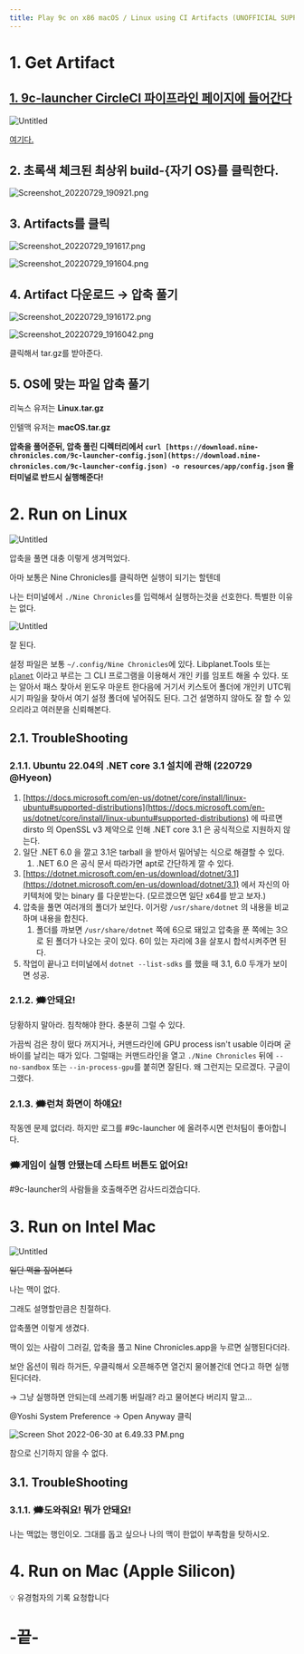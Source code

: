 ```yaml
---
title: Play 9c on x86 macOS / Linux using CI Artifacts (UNOFFICIAL SUPPORT)
---
```

# 1. Get Artifact

## [1. 9c-launcher CircleCI 파이프라인 페이지에 들어간다](https://app.circleci.com/pipelines/github/planetarium/9c-launcher?branch=main)

![Untitled](9c%E1%84%85%E1%85%B3%E1%86%AF%20%E1%84%8B%E1%85%B5%E1%86%AB%E1%84%90%E1%85%A6%E1%86%AF%E1%84%86%E1%85%A2%E1%86%A8%20%E1%84%85%E1%85%B5%E1%84%82%E1%85%AE%E1%86%A8%E1%84%89%E1%85%B3%E1%84%8B%E1%85%A6%E1%84%89%E1%85%A5%20%E1%84%91%E1%85%B3%E1%86%AF%E1%84%85%E1%85%A6%E1%84%8B%E1%85%B5%E1%84%92%E1%85%A2%E1%84%87%E1%85%A9%E1%84%8C%E1%85%A1!%20d6a8e3f576b544db8ab0345f81a7aaa9/Untitled.png)

[여기다.](https://app.circleci.com/pipelines/github/planetarium/9c-launcher?branch=main)

## 2. 초록색 체크된 최상위 build-{자기 OS}를 클릭한다.

![Screenshot_20220729_190921.png](9c%E1%84%85%E1%85%B3%E1%86%AF%20%E1%84%8B%E1%85%B5%E1%86%AB%E1%84%90%E1%85%A6%E1%86%AF%E1%84%86%E1%85%A2%E1%86%A8%20%E1%84%85%E1%85%B5%E1%84%82%E1%85%AE%E1%86%A8%E1%84%89%E1%85%B3%E1%84%8B%E1%85%A6%E1%84%89%E1%85%A5%20%E1%84%91%E1%85%B3%E1%86%AF%E1%84%85%E1%85%A6%E1%84%8B%E1%85%B5%E1%84%92%E1%85%A2%E1%84%87%E1%85%A9%E1%84%8C%E1%85%A1!%20d6a8e3f576b544db8ab0345f81a7aaa9/Screenshot_20220729_190921.png)

## 3. Artifacts를 클릭

![Screenshot_20220729_191617.png](9c%E1%84%85%E1%85%B3%E1%86%AF%20%E1%84%8B%E1%85%B5%E1%86%AB%E1%84%90%E1%85%A6%E1%86%AF%E1%84%86%E1%85%A2%E1%86%A8%20%E1%84%85%E1%85%B5%E1%84%82%E1%85%AE%E1%86%A8%E1%84%89%E1%85%B3%E1%84%8B%E1%85%A6%E1%84%89%E1%85%A5%20%E1%84%91%E1%85%B3%E1%86%AF%E1%84%85%E1%85%A6%E1%84%8B%E1%85%B5%E1%84%92%E1%85%A2%E1%84%87%E1%85%A9%E1%84%8C%E1%85%A1!%20d6a8e3f576b544db8ab0345f81a7aaa9/Screenshot_20220729_191617.png)

![Screenshot_20220729_191604.png](9c%E1%84%85%E1%85%B3%E1%86%AF%20%E1%84%8B%E1%85%B5%E1%86%AB%E1%84%90%E1%85%A6%E1%86%AF%E1%84%86%E1%85%A2%E1%86%A8%20%E1%84%85%E1%85%B5%E1%84%82%E1%85%AE%E1%86%A8%E1%84%89%E1%85%B3%E1%84%8B%E1%85%A6%E1%84%89%E1%85%A5%20%E1%84%91%E1%85%B3%E1%86%AF%E1%84%85%E1%85%A6%E1%84%8B%E1%85%B5%E1%84%92%E1%85%A2%E1%84%87%E1%85%A9%E1%84%8C%E1%85%A1!%20d6a8e3f576b544db8ab0345f81a7aaa9/Screenshot_20220729_191604.png)

## 4. Artifact 다운로드 → 압축 풀기

![Screenshot_20220729_1916172.png](9c%E1%84%85%E1%85%B3%E1%86%AF%20%E1%84%8B%E1%85%B5%E1%86%AB%E1%84%90%E1%85%A6%E1%86%AF%E1%84%86%E1%85%A2%E1%86%A8%20%E1%84%85%E1%85%B5%E1%84%82%E1%85%AE%E1%86%A8%E1%84%89%E1%85%B3%E1%84%8B%E1%85%A6%E1%84%89%E1%85%A5%20%E1%84%91%E1%85%B3%E1%86%AF%E1%84%85%E1%85%A6%E1%84%8B%E1%85%B5%E1%84%92%E1%85%A2%E1%84%87%E1%85%A9%E1%84%8C%E1%85%A1!%20d6a8e3f576b544db8ab0345f81a7aaa9/Screenshot_20220729_1916172.png)

![Screenshot_20220729_1916042.png](9c%E1%84%85%E1%85%B3%E1%86%AF%20%E1%84%8B%E1%85%B5%E1%86%AB%E1%84%90%E1%85%A6%E1%86%AF%E1%84%86%E1%85%A2%E1%86%A8%20%E1%84%85%E1%85%B5%E1%84%82%E1%85%AE%E1%86%A8%E1%84%89%E1%85%B3%E1%84%8B%E1%85%A6%E1%84%89%E1%85%A5%20%E1%84%91%E1%85%B3%E1%86%AF%E1%84%85%E1%85%A6%E1%84%8B%E1%85%B5%E1%84%92%E1%85%A2%E1%84%87%E1%85%A9%E1%84%8C%E1%85%A1!%20d6a8e3f576b544db8ab0345f81a7aaa9/Screenshot_20220729_1916042.png)

클릭해서 tar.gz를 받아준다.

## 5. OS에 맞는 파일 압축 풀기

리눅스 유저는 **Linux.tar.gz**

인텔맥 유저는 **macOS.tar.gz**

**압축을 풀어준뒤, 압축 풀린 디렉터리에서 `curl [https://download.nine-chronicles.com/9c-launcher-config.json](https://download.nine-chronicles.com/9c-launcher-config.json) -o resources/app/config.json` 을 터미널로 반드시 실행해준다!**

# 2. Run on Linux

![Untitled](9c%E1%84%85%E1%85%B3%E1%86%AF%20%E1%84%8B%E1%85%B5%E1%86%AB%E1%84%90%E1%85%A6%E1%86%AF%E1%84%86%E1%85%A2%E1%86%A8%20%E1%84%85%E1%85%B5%E1%84%82%E1%85%AE%E1%86%A8%E1%84%89%E1%85%B3%E1%84%8B%E1%85%A6%E1%84%89%E1%85%A5%20%E1%84%91%E1%85%B3%E1%86%AF%E1%84%85%E1%85%A6%E1%84%8B%E1%85%B5%E1%84%92%E1%85%A2%E1%84%87%E1%85%A9%E1%84%8C%E1%85%A1!%20d6a8e3f576b544db8ab0345f81a7aaa9/Untitled%201.png)

압축을 풀면 대충 이렇게 생겨먹었다.

아마 보통은 Nine Chronicles를 클릭하면 실행이 되기는 할텐데

나는 터미널에서 `./Nine Chronicles`를 입력해서 실행하는것을 선호한다. 특별한 이유는 없다.

![Untitled](9c%E1%84%85%E1%85%B3%E1%86%AF%20%E1%84%8B%E1%85%B5%E1%86%AB%E1%84%90%E1%85%A6%E1%86%AF%E1%84%86%E1%85%A2%E1%86%A8%20%E1%84%85%E1%85%B5%E1%84%82%E1%85%AE%E1%86%A8%E1%84%89%E1%85%B3%E1%84%8B%E1%85%A6%E1%84%89%E1%85%A5%20%E1%84%91%E1%85%B3%E1%86%AF%E1%84%85%E1%85%A6%E1%84%8B%E1%85%B5%E1%84%92%E1%85%A2%E1%84%87%E1%85%A9%E1%84%8C%E1%85%A1!%20d6a8e3f576b544db8ab0345f81a7aaa9/Untitled%202.png)

잘 된다.

설정 파일은 보통 `~/.config/Nine Chronicles`에 있다. Libplanet.Tools 또는 [`planet`](https://github.com/planetarium/libplanet/releases) 이라고 부르는 그 CLI 프로그램을 이용해서 개인 키를 임포트 해올 수 있다. 또는 알아서 패스 찾아서 윈도우 마운트 한다음에 거기서 키스토어 폴더에 개인키 UTC뭐시기 파일을 찾아서 여기 설정 폴더에 넣어줘도 된다. 그건 설명하지 않아도 잘 할 수 있으리라고 여러분을 신뢰해본다.

## 2.1. TroubleShooting

### 2.1.1. Ubuntu 22.04의 .NET core 3.1 설치에 관해 (220729 @Hyeon)

1. [https://docs.microsoft.com/en-us/dotnet/core/install/linux-ubuntu#supported-distributions](https://docs.microsoft.com/en-us/dotnet/core/install/linux-ubuntu#supported-distributions) 에 따르면 dirsto 의 OpenSSL v3 제약으로 인해 .NET core 3.1 은 공식적으로 지원하지 않는다.
2. 일단 .NET 6.0 을 깔고 3.1은 tarball 을 받아서 밀어넣는 식으로 해결할 수 있다.
    1. .NET 6.0 은 공식 문서 따라가면 apt로 간단하게 깔 수 있다.
3. [https://dotnet.microsoft.com/en-us/download/dotnet/3.1](https://dotnet.microsoft.com/en-us/download/dotnet/3.1) 에서 자신의 아키텍처에 맞는 binary 를 다운받는다. (모르겠으면 일단 x64를 받고 보자.)
4. 압축을 풀면 여러개의 폴더가 보인다. 이거랑 `/usr/share/dotnet` 의 내용을 비교하며 내용을 합친다.
    1. 폴더를 까보면 `/usr/share/dotnet` 쪽에 6으로 돼있고 압축을 푼 쪽에는 3으로 된 폴더가 나오는 곳이 있다. 6이 있는 자리에 3을 살포시 합석시켜주면 된다.
5. 작업이 끝나고 터미널에서 `dotnet --list-sdks` 를 했을 때 3.1, 6.0 두개가 보이면 성공.

### 2.1.2. 🗯️안돼요!

당황하지 말아라. 침착해야 한다. 충분히 그럴 수 있다. 

가끔씩 검은 창이 떴다 꺼지거나, 커맨드라인에 GPU process isn't usable 이라며 굳바이를 날리는 때가 있다. 그럴때는 커맨드라인을 열고 `./Nine Chronicles` 뒤에 `--no-sandbox` 또는 `--in-process-gpu`를 붙히면 잘된다. 왜 그런지는 모르겠다. 구글이 그랬다.

### 2.1.3. 🗯️런쳐 화면이 하얘요!

작동엔 문제 없더라. 하지만 로그를 #9c-launcher 에 올려주시면 런처팀이 좋아합니다.

### 🗯️게임이 실행 안됐는데 스타트 버튼도 없어요!

#9c-launcher의 사람들을 호출해주면 감사드리겠습디다.

# 3. Run on Intel Mac

![Untitled](9c%E1%84%85%E1%85%B3%E1%86%AF%20%E1%84%8B%E1%85%B5%E1%86%AB%E1%84%90%E1%85%A6%E1%86%AF%E1%84%86%E1%85%A2%E1%86%A8%20%E1%84%85%E1%85%B5%E1%84%82%E1%85%AE%E1%86%A8%E1%84%89%E1%85%B3%E1%84%8B%E1%85%A6%E1%84%89%E1%85%A5%20%E1%84%91%E1%85%B3%E1%86%AF%E1%84%85%E1%85%A6%E1%84%8B%E1%85%B5%E1%84%92%E1%85%A2%E1%84%87%E1%85%A9%E1%84%8C%E1%85%A1!%20d6a8e3f576b544db8ab0345f81a7aaa9/Untitled%203.png)

~~일단 맥을 짚어본다~~

나는 맥이 없다.

그래도 설명할만큼은 친절하다.

압축풀면 이렇게 생겼다.

맥이 있는 사람이 그러길, 압축을 풀고 Nine Chronicles.app을 누르면 실행된다더라.

보안 옵션이 뭐라 하거든, 우클릭해서 오픈해주면 열건지 물어볼건데 연다고 하면 실행된다더라.

→ 그냥 실행하면 안되는데 쓰레기통 버릴래? 라고 물어본다 버리지 말고…

 @Yoshi System Preference → Open Anyway 클릭

![Screen Shot 2022-06-30 at 6.49.33 PM.png](9c%E1%84%85%E1%85%B3%E1%86%AF%20%E1%84%8B%E1%85%B5%E1%86%AB%E1%84%90%E1%85%A6%E1%86%AF%E1%84%86%E1%85%A2%E1%86%A8%20%E1%84%85%E1%85%B5%E1%84%82%E1%85%AE%E1%86%A8%E1%84%89%E1%85%B3%E1%84%8B%E1%85%A6%E1%84%89%E1%85%A5%20%E1%84%91%E1%85%B3%E1%86%AF%E1%84%85%E1%85%A6%E1%84%8B%E1%85%B5%E1%84%92%E1%85%A2%E1%84%87%E1%85%A9%E1%84%8C%E1%85%A1!%20d6a8e3f576b544db8ab0345f81a7aaa9/Screen_Shot_2022-06-30_at_6.49.33_PM.png)

참으로 신기하지 않을 수 없다.

## 3.1. TroubleShooting

### 3.1.1. 🗯️도와줘요! 뭐가 안돼요!

나는 맥없는 행인이오. 그대를 돕고 싶으나 나의 맥이 한없이 부족함을 탓하시오.

# 4. Run on Mac (Apple Silicon)

<aside>
💡 유경험자의 기록 요청합니다

</aside>

# -끝-